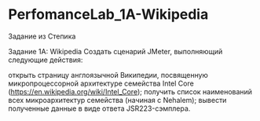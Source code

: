 # PerfomanceLab_1A-Wikipedia
Задание из Степика

Задание 1A: Wikipedia
Создать сценарий JMeter, выполняющий следующие действия:

открыть страницу англоязычной Википедии, посвященную микропроцессорной архитектуре семейства Intel Core (https://en.wikipedia.org/wiki/Intel_Core);
получить список наименований всех микроархитектур семейства (начиная с Nehalem);
вывести полученные данные в виде ответа JSR223-сэмплера.
